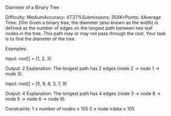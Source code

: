 Diameter of a Binary Tree

Difficulty: MediumAccuracy: 47.37%Submissions: 354K+Points: 4Average Time: 20m
Given a binary tree, the diameter (also known as the width) is defined as the number of edges on the longest path between two leaf nodes in the tree. This path may or may not pass through the root. Your task is to find the diameter of the tree.

Examples:

Input: root[] = [1, 2, 3]

Output: 2
Explanation: The longest path has 2 edges (node 2 -> node 1 -> node 3).

Input: root[] = [5, 8, 6, 3, 7, 9]

Output: 4
Explanation: The longest path has 4 edges (node 3 -> node 8 -> node 5 -> node 6 -> node 9).

Constraints:
1 ≤ number of nodes ≤ 105
0 ≤ node->data ≤ 105